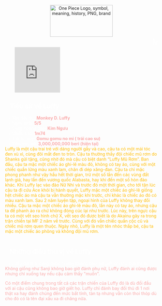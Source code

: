 <HTML>

 <HEAD>

  </script>
<center>  <a href="https://animevietsub.moe/phim/one-piece-dao-hai-tac-a1/tap-001-35.html" target="_blank"><img  src="https://logos-world.net/wp-content/uploads/2021/09/One-Piece-Logo-1999.png" jsaction="VQAsE" class="r48jcc pT0Scc iPVvYb" style="max-width: 3840px; height: 105px; margin: 0px; width: 207px;" alt="One Piece Logo, symbol, meaning, history, PNG, brand" jsname="kn3ccd" aria-hidden="false"></a>
<marquee  style="color:rgb(255, 255, 255); font-size: 28px " scrollamount="10" >  Monkey D. Luffy     </marquee>
<br>
</center>
&emsp;&emsp; <iframe src="https://giphy.com/embed/Tgvn82bqJT36lkVqDZ" width="150" height="150" frameBorder="0" class="giphy-embed" allowFullScreen></iframe>
    
<h2 style="color:rgb(255, 255, 255) " > &ensp; Tiểu sử về Luffy</h2>
  &ensp; <a style="color:rgb(255, 255, 255)" > • Tên đầy đủ: <b> <a style="color:rgb(250, 171, 171); " >Monkey D. Luffy</a></b></a><br> 
  &ensp; <a style="color:rgb(255, 255, 255)" > • Ngày sinh:  <b><a style="color:rgb(250, 171, 171);" >5/5 </a></b></a><br> 
  &ensp; <a style="color:rgb(255, 255, 255)" > • Cung hoàng đạo: <b> <a style="color:rgb(250, 171, 171);" >Kim Ngưu</a></b></a><br> 
  &ensp; <a style="color:rgb(255, 255, 255)" > • Chiều cao:  <b><a style="color:rgb(250, 171, 171);" >1m74</a></b></a><br> 
  &ensp; <a style="color:rgb(255, 255, 255)" > • Trái ác quỷ: <b> <a style="color:rgb(250, 171, 171);" >Gomu gomu no mi ( trái cao su)</a></b></a><br> 
  &ensp; <a style="color:rgb(255, 255, 255)" > • Tiền truy nã: <b> <a style="color:rgb(250, 171, 171);" >3,000,000,000 beri (hiện tại)</a></b></a><br> 
 <a style="color:rgb(255, 187, 0)" > Luffy là một cậu trai trẻ với dáng người gầy và cao, cậu ta có một mái tóc đen xù xì, cùng đôi mắt đen to tròn. Cậu ta thường thấy đội chiếc mũ rơm do Shanks gửi tặng, cũng nhờ đó mà cậu có biệt danh “Luffy Mũ Rơm”. Ban đầu, cậu ta mặc một chiếc áo ghi-lê màu đỏ, không có tay áo, cùng với một chiếc quần lửng màu xanh lam, chân đi dép xăng-đan. Cậu ta chỉ mặc phong phanh như vậy hầu hết thời gian, trừ một số lần đến các vùng đất lạnh giá, hay lần đến vương quốc Alabasta, hay khi đến một số hòn đảo khác. Khi Luffy lạc vào đảo Nữ Nhi và trước đó một thời gian, cho tới tận lúc cậu ta đi cứu Ace khỏi bị hành quyết, Luffy mặc một chiếc áo ghi-lê giống hệt chiếc áo mà cậu ta vẫn thường mặc khi trước, chỉ khác là chiếc áo đó có màu xanh lam. Sau 2 năm luyện tập, ngoại hình của Luffy không thay đổi nhiều. Cậu ta mặc một chiếc áo ghi-lê màu đỏ, lần này có tay áo, nhưng cậu ta để phanh áo ra chứ không đóng cúc lại như trước. Lúc này, trên ngực cậu ta có một vết sẹo hình chữ X, vết sẹo đó được biết là do Akainu gây ra trong trận chiến tại MF 2 năm về trước. Cùng với đó vẫn chiếc quần cộc cũ và chiếc mũ rơm quen thuộc. Ngày nhỏ, Luffy là một tên nhóc thấp bé, cậu ta mặc một chiếc áo phông và không đội mũ rơm.
</a><br><br>
<h2 style="color:rgb(255, 255, 255) " > &ensp; Những điều thú vị về Luffy</h2>
&ensp; <a style="color:rgb(255, 255, 255)" > • Luffy đánh ai cũng được nhưng không bao giờ giết đối thủ của mình:  <a style="color:rgb(250, 171, 171);" >Không giống như Sanji không bao giờ đánh phụ nữ, Luffy đánh ai cũng được nhưng chỉ xuống tay nếu cậu cảm thấy "muốn".

  Có một điểm chung trong tất cả các trận chiến của Luffy đó là dù đối đầu với ai cậu cũng không bao giờ giết họ. Luffy chỉ đánh bay đối thủ đi 1 nơi thật xa hay đánh chúng đến mức bất tỉnh, tàn tạ nhưng vẫn còn thoi thóp dù cho đó có là tên đại xấu xa đi chăng nữa.</a></a><br> 

 <style type="text/css">
  
    #outerCircleText {

    font-style: italic;
    font-weight: bold;
    font-family: Times new roman;
    color:   
    #f691ae;
  
    position: absolute;top: 0;left: 0;z-index: 3000;cursor: default;}
    #outerCircleText div {position: relative;}
    #outerCircleText div div {position: absolute;top: 0;left: 0;text-align: center;}

    </style>
   

 </BODY>

</HTML>
